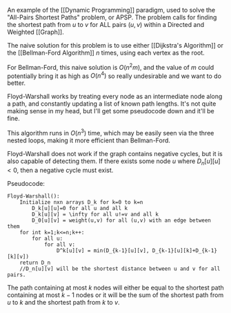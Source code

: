 
An example of the [[Dynamic Programming]] paradigm, used to solve the "All-Pairs Shortest Paths" problem, or APSP.
The problem calls for finding the shortest path from $u$ to $v$ for ALL pairs $(u,v)$ within a Directed and Weighted [[Graph]].

The naive solution for this problem is to use either [[Dijkstra's Algorithm]] or the [[Bellman-Ford Algorithm]] $n$ times, using each vertex as the root.

For Bellman-Ford, this naive solution is $O(n^2m)$, and the value of $m$ could potentially bring it as high as $O(n^4)$ so really undesirable and we want to do better.

Floyd-Warshall works by treating every node as an intermediate node along a path, and constantly updating a list of known path lengths.
It's not quite making sense in my head, but I'll get some pseudocode down and it'll be fine.

This algorithm runs in $O(n^3)$ time, which may be easily seen via the three nested loops, making it more efficient than Bellman-Ford.

Floyd-Warshall does not work if the graph contains negative cycles, but it is also capable of detecting them. If there exists some node $u$ where $D_n[u][u]<0$, then a negative cycle must exist.

Pseudocode:
```
Floyd-Warshall():
	Initialize nxn arrays D_k for k=0 to k=n
		D_k[u][u]=0 for all u and all k
		D_k[u][v] = \infty for all u!=v and all k
		D_0[u][v] = weight(u,v) for all (u,v) with an edge between them
	for int k=1;k<=n;k++:
		for all u:
			for all v:
				D^k[u][v] = min(D_{k-1}[u][v], D_{k-1}[u][k]+D_{k-1}[k][v])
	return D_n
	//D_n[u][v] will be the shortest distance between u and v for all pairs.
```
The path containing at most $k$ nodes will either be equal to the shortest path containing at most $k-1$ nodes or it will be the sum of the shortest path from $u$ to $k$ and the shortest path from $k$ to $v$.